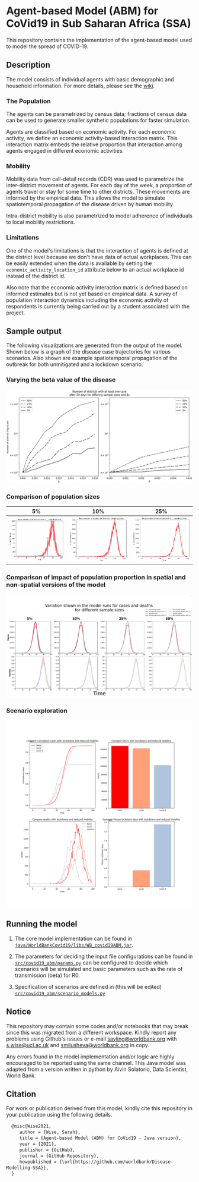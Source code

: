 # Agent-based Model (ABM) for CoVid19 in Sub Saharan Africa (SSA)

This repository contains the implementation of the agent-based model used to model the spread of COVID-19.

## Description

The model consists of individual agents with basic demographic and household information. For more details, please see the [wiki](https://github.com/dime-worldbank/Disease-Modelling-SSA/wiki).

### The Population

The agents can be parametrized by census data; fractions of census data can be used to generate smaller synthetic populations for faster simulation.

Agents are classified based on economic activity. For each economic activity, we define an economic activity-based interaction matrix. This interaction matrix embeds the relative proportion that interaction among agents engaged in different economic activities.

### Mobility

Mobility data from call-detail records (CDR) was used to parametrize the inter-district movement of agents. For each day of the week, a proportion of agents travel or stay for some time to other districts. These movements are informed by the empirical data. This allows the model to simulate spatiotemporal propagation of the disease driven by human mobility.

Intra-district mobility is also parametrized to model adherence of individuals to local mobility restrictions.

<!-- The model also incorporates Water, Sanitation, and Hygiene (WASH) and co-morbidity risks in the propensity of infection.

Since the agents in the model possess economic activity information, this allows the simulation of scenarios such as schools closure and opening of certain sectors of the economy. 

To improve the speed of the model to simulate millions of agents, a **time-to-next-event strategy** and a **vectorized implementation** was done.
-->

### Limitations

One of the model's limitations is that the interaction of agents is defined at the district level because we don't have data of actual workplaces. This can be easily extended when the data is available by setting the `economic_activity_location_id` attribute below to an actual workplace id instead of the district id.

Also note that the economic activity interaction matrix is defined based on informed estimates but is not yet based on empirical data. A survey of population interaction dynamics including the economic activity of respondents is currently being carried out by a student associated with the project.

## Sample output

The following visualizations are generated from the output of the model. Shown below is a graph of the disease case trajectories for various scenarios. Also shown are example spatiotemporal propagation of the outbreak for both unmitigated and a lockdown scenario.

### Varying the beta value of the disease

![](docs/figures/popAndBetas.png)

### Comparison of population sizes


5%             |  10%           |  25%
:-------------------------:|:-------------------------:|:-------------------------:
![](docs/figures/effect_of_number_of_runs_v1_5_deaths.gif)  |  ![](docs/figures/effect_of_number_of_runs_v1_10_deaths.gif)  |  ![](docs/figures/effect_of_number_of_runs_v1_25_deaths.gif)


### Comparison of impact of population proportion in spatial and non-spatial versions of the model

![Lockdown example](docs/figures/cases_and_deaths_confidence_intervals_version_2.png)

### Scenario exploration

![](docs/figures/lockdown_level_first_look.png)

<!-- ### Case trajectories

![active-cases-R1.9](reports/figures/active-cases-R1.9.png)

### Spatiotemporal propagation in unmitigated scenario
![animated-unmitigated](reports/figures/animated-unmitigated.gif)

Without any mitigation, we see a sweeping spread of the disease across the entire region which will result to massive undersupply of healthcare facilities.

### Spatiotemporal propagation in a selective lockdwon scenario
![animated-lockdown](reports/figures/animated-lockdown.gif)

In this scenario, we can see that multiple waves of infection is likely to be expected in a policy where only districts with high mobility are put on lockdown.

## Data dependency

The model uses the following data to model various scenarios:

1. Agent data containing the following attributes:
   - person_id
   - age
   - sex
   - household_id
   - district_id
   - economic_status
   - economic_activity_location_id
   - (Optional) school_goers
   - (Optional) manufacturing_workers
   - (Optional) mining_district_id 

2. Mobility data:
   - containing the number of people from district X who have gone to district Y.
   - Length of stay: mean and standard deviation are also parameters of the model.

3. WASH and comorbidity risk data.

### Data preparation notebooks

Most of the input data come from raw data sources. Notebooks used to process the raw data into formats accepted by the model are found in the `notebooks` directory.

The preprocessing notebook needed to generate the input for the agents data is found in [`Zimbabwe Raw Data Full Simulated School Mining Manufacturing.ipynb`](notebooks/census/Zimbabwe%20Raw%20Data%20Full%20Simulated%20School%20Mining%20Manufacturing.ipynb).

The preprocessing notebooks needed to generate inputs using the mobility data can be found in [`notebooks/mobility`](notebooks/mobility).

Processing of the risk component to the model can be found in [`notebooks/risk/Process hand washing and severe disease risk.ipynb`](notebooks/risk/Process%20hand%20washing%20and%20severe%20disease%20risk.ipynb).

Additional parameters are contained in [`src/covid19_abm/params.py`](src/covid19_abm/params.py).

--> 

## Running the model

1. The core model implementation can be found in [`java/WorldBankCovid19/libs/WB_covid19ABM.jar`](java/WorldBankCovid19/libs/WB_covid19ABM.jar).

2. The parameters for deciding the input file configurations can be found in [`src/covid19_abm/params.py`](src/covid19_abm/params.py) can be configured to decide which scenarios will be simulated and basic parameters such as the rate of transmission (beta) for R0.

3. Specification of scenarios are defined in (this will be edited)  [`src/covid19_abm/scenario_models.py`](src/covid19_abm/scenario_models.py)

## Notice

This repository may contain some codes and/or notebooks that may break since this was migrated from a different workspace. Kindly report any problems using Github's issues or e-mail sayling@worldbank.org with s.wise@ucl.ac.uk and smilusheva@worldbank.org in copy. 

Any errors found in the model implementation and/or logic are highly encouraged to be reported using the same channel.
This Java model was adapted from a version written in python by Aivin Solatorio, Data Scientist, World Bank. 

## Citation

For work or publication derived from this model, kindly cite this repository in your publication using the following details.

      @misc{Wise2021,
         author = {Wise, Sarah},
         title = {Agent-based Model (ABM) for CoVid19 - Java version},
         year = {2021},
         publisher = {GitHub},
         journal = {GitHub Repository},
         howpublished = {\url{https://github.com/worldbank/Disease-Modelling-SSA}},
      }
